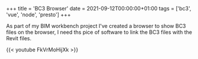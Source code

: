 +++
title = 'BC3 Browser'
date = 2021-09-12T00:00:00+01:00
tags = ['bc3', 'vue', 'node', 'presto']
+++

As part of my BIM workbench project I've created a browser to show BC3 files on the browser, I need ths pice of software to link the BC3 files with the Revit files. 

{{< youtube FkVrMoHijXk >}}


 
 